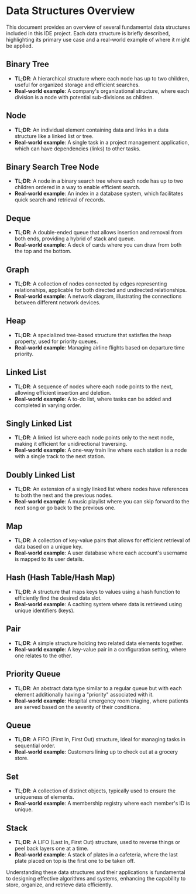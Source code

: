 # Data Structures Overview

This document provides an overview of several fundamental data structures included in this IDE project. Each data structure is briefly described, highlighting its primary use case and a real-world example of where it might be applied.

## Binary Tree

- **TL;DR**: A hierarchical structure where each node has up to two children, useful for organized storage and efficient searches.
- **Real-world example**: A company's organizational structure, where each division is a node with potential sub-divisions as children.

## Node

- **TL;DR**: An individual element containing data and links in a data structure like a linked list or tree.
- **Real-world example**: A single task in a project management application, which can have dependencies (links) to other tasks.

## Binary Search Tree Node

- **TL;DR**: A node in a binary search tree where each node has up to two children ordered in a way to enable efficient search.
- **Real-world example**: An index in a database system, which facilitates quick search and retrieval of records.

## Deque

- **TL;DR**: A double-ended queue that allows insertion and removal from both ends, providing a hybrid of stack and queue.
- **Real-world example**: A deck of cards where you can draw from both the top and the bottom.

## Graph

- **TL;DR**: A collection of nodes connected by edges representing relationships, applicable for both directed and undirected relationships.
- **Real-world example**: A network diagram, illustrating the connections between different network devices.

## Heap

- **TL;DR**: A specialized tree-based structure that satisfies the heap property, used for priority queues.
- **Real-world example**: Managing airline flights based on departure time priority.

## Linked List

- **TL;DR**: A sequence of nodes where each node points to the next, allowing efficient insertion and deletion.
- **Real-world example**: A to-do list, where tasks can be added and completed in varying order.

## Singly Linked List

- **TL;DR**: A linked list where each node points only to the next node, making it efficient for unidirectional traversing.
- **Real-world example**: A one-way train line where each station is a node with a single track to the next station.

## Doubly Linked List

- **TL;DR**: An extension of a singly linked list where nodes have references to both the next and the previous nodes.
- **Real-world example**: A music playlist where you can skip forward to the next song or go back to the previous one.


## Map

- **TL;DR**: A collection of key-value pairs that allows for efficient retrieval of data based on a unique key.
- **Real-world example**: A user database where each account's username is mapped to its user details.

## Hash (Hash Table/Hash Map)

- **TL;DR**: A structure that maps keys to values using a hash function to efficiently find the desired data slot.
- **Real-world example**: A caching system where data is retrieved using unique identifiers (keys).

## Pair

- **TL;DR**: A simple structure holding two related data elements together.
- **Real-world example**: A key-value pair in a configuration setting, where one relates to the other.

## Priority Queue

- **TL;DR**: An abstract data type similar to a regular queue but with each element additionally having a "priority" associated with it.
- **Real-world example**: Hospital emergency room triaging, where patients are served based on the severity of their conditions.

## Queue

- **TL;DR**: A FIFO (First In, First Out) structure, ideal for managing tasks in sequential order.
- **Real-world example**: Customers lining up to check out at a grocery store.

## Set

- **TL;DR**: A collection of distinct objects, typically used to ensure the uniqueness of elements.
- **Real-world example**: A membership registry where each member's ID is unique.

## Stack

- **TL;DR**: A LIFO (Last In, First Out) structure, used to reverse things or peel back layers one at a time.
- **Real-world example**: A stack of plates in a cafeteria, where the last plate placed on top is the first one to be taken off.


Understanding these data structures and their applications is fundamental to designing effective algorithms and systems, enhancing the capability to store, organize, and retrieve data efficiently.
